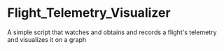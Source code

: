 # Flight_Telemetry_Visualizer
A simple script that watches and obtains and records a flight's telemetry and visualizes it on a graph
